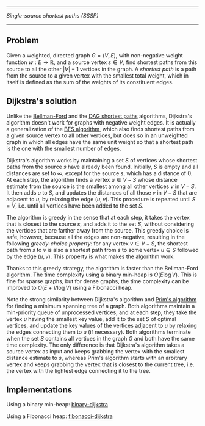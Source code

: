 _____________________________________
*Single-source shortest paths (SSSP)*
_____________________________________

## Problem

Given a weighted, directed graph $G = (V, E)$, with non-negative weight function $w : E \to \mathbb{R}$, and a source vertex $s \in V$, find shortest paths from this source to all the other $|V| - 1$ vertices in the graph. A *shortest path* is a path from the source to a given vertex with the smallest total weight, which in itself is defined as the sum of the weights of its constituent edges.

## Dijkstra's solution

Unlike the [Bellman-Ford](https://github.com/pl3onasm/CLRS-in-C/tree/main/algorithms/graphs/SSSP-bellman) and the [DAG shortest paths](https://github.com/pl3onasm/CLRS-in-C/tree/main/algorithms/graphs/SSSP-DAG) algorithms, Dijkstra's algorithm doesn't work for graphs with negative weight edges. It is actually a generalization of the [BFS algorithm](https://github.com/pl3onasm/CLRS-in-C/tree/main/algorithms/graphs/bfs), which also finds shortest paths from a given source vertex to all other vertices, but does so in an unweighted graph in which all edges have the same unit weight so that a shortest path is the one with the smallest number of edges.

Dijkstra's algorithm works by maintaining a set $S$ of vertices whose shortest paths from the source $s$ have already been found. Initially, $S$ is empty and all distances are set to $\infty$, except for the source $s$, which has a distance of $0$. At each step, the algorithm finds a vertex $u \in V - S$ whose distance estimate from the source is the smallest among all other vertices $v$ in $V - S$. It then adds $u$ to $S$, and updates the distances of all those $v$ in $V - S$ that are adjacent to $u$, by relaxing the edge $(u, v)$. This procedure is repeated until $S = V$, i.e. until all vertices have been added to the set $S$.

The algorithm is greedy in the sense that at each step, it takes the vertex that is closest to the source $s$, and adds it to the set $S$, without considering the vertices that are farther away from the source. This greedy choice is safe, however, because all the edges are non-negative, resulting in the following *greedy-choice property*: for any vertex $v \in V - S$, the shortest path from $s$ to $v$ is also a shortest path from $s$ to some vertex $u \in S$ followed by the edge $(u, v)$. This property is what makes the algorithm work.

Thanks to this greedy strategy, the algorithm is faster than the Bellman-Ford algorithm. The time complexity using a binary min-heap is $O(E \log V)$. This is fine for sparse graphs, but for dense graphs, the time complexity can be improved to $O(E + V \log V)$ using a Fibonacci heap.

Note the strong similarity between Dijkstra's algorithm and [Prim's algorithm](https://github.com/pl3onasm/CLRS-in-C/blob/main/algorithms/graphs/mst) for finding a minimum spanning tree of a graph. Both algorithms maintain a min-priority queue of unprocessed vertices, and at each step, they take the vertex $u$ having the smallest key value, add it to the set $S$ of optimal vertices, and update the key values of the vertices adjacent to $u$ by relaxing the edges connecting them to $u$ (if necessary). Both algorithms terminate when the set $S$ contains all vertices in the graph $G$ and both have the same time complexity. The only difference is that Dijkstra's algorithm takes a source vertex as input and keeps grabbing the vertex with the smallest distance estimate to $s$, whereas Prim's algorithm starts with an arbitrary vertex and keeps grabbing the vertex that is closest to the current tree, i.e. the vertex with the lightest edge connecting it to the tree.

## Implementations

Using a binary min-heap: [binary-dijkstra](https://github.com/pl3onasm/AADS/blob/main/algorithms/graphs/SSSP-dijkstra/dijkstra-1.c)

Using a Fibonacci heap: [fibonacci-dijkstra](https://github.com/pl3onasm/AADS/blob/main/algorithms/graphs/SSSP-dijkstra/dijkstra-2.c)
